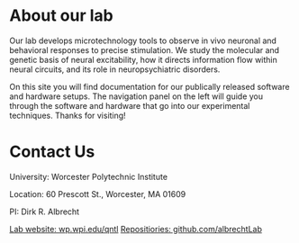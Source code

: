 # About our lab
Our lab develops microtechnology tools to observe in vivo neuronal and behavioral responses to precise stimulation. We study the molecular and genetic basis of neural excitability, how it directs information flow within neural circuits, and its role in neuropsychiatric disorders.

On this site you will find documentation for our publically released software and hardware setups.  The navigation panel on the left will guide you through the software and hardware that go into our experimental techniques.  Thanks for visiting!

# Contact Us

University: Worcester Polytechnic Institute

Location: 60 Prescott St., Worcester, MA 01609

PI: Dirk R. Albrecht

[Lab website: wp.wpi.edu/qntl](https://wp.wpi.edu/qntl)
[Repositiories: github.com/albrechtLab](https://github.com/albrechtLab)
